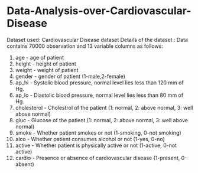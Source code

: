 # Data-Analysis-over-Cardiovascular-Disease

Dataset used: Cardiovascular Disease dataset
Details of the dataset : 
Data contains 70000 observation and 13 variable columns as follows:
1. age - age of patient
2. height - height of patient
3. weight - weight of patient
4. gender - gender of patient (1-male,2-female)
5. ap_hi - Systolic blood pressure, normal level lies less than 120 mm of Hg.
6. ap_lo - Diastolic blood pressure, normal level lies less than 80 mm of Hg.
7. cholesterol - Cholestrol of the patient (1: normal, 2: above normal, 3: well above normal)
8. gluc - Glucose of the patient (1: normal, 2: above normal, 3: well above normal)
9. smoke - Whether patient smokes or not (1-smoking, 0-not smoking)
10. alco - Whether patient consumes alcohol or not (1-yes, 0-no)
11. active - Whether patient is physically active or not (1-active, 0-not active)
12. cardio - Presence or absence of cardiovascular disease (1-present, 0-absent)
